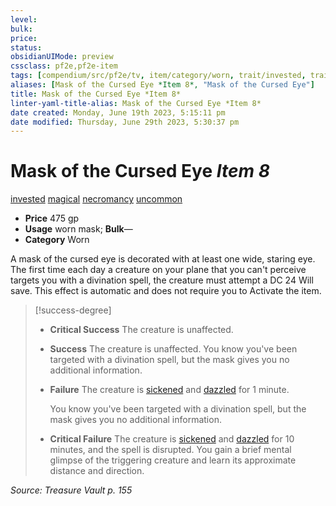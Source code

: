 ```yaml
---
level:
bulk:
price:
status:
obsidianUIMode: preview
cssclass: pf2e,pf2e-item
tags: [compendium/src/pf2e/tv, item/category/worn, trait/invested, trait/magical, trait/necromancy, trait/uncommon]
aliases: [Mask of the Cursed Eye *Item 8*, "Mask of the Cursed Eye"]
title: Mask of the Cursed Eye *Item 8*
linter-yaml-title-alias: Mask of the Cursed Eye *Item 8*
date created: Monday, June 19th 2023, 5:15:11 pm
date modified: Thursday, June 29th 2023, 5:30:37 pm
---
```


# Mask of the Cursed Eye *Item 8*

[invested](rules/traits/invested.md) [magical](rules/traits/magical.md) [necromancy](rules/traits/necromancy.md) [uncommon](rules/traits/uncommon.md)  

- **Price** 475 gp
- **Usage** worn mask; **Bulk**—
- **Category** Worn

A mask of the cursed eye is decorated with at least one wide, staring eye. The first time each day a creature on your plane that you can't perceive targets you with a divination spell, the creature must attempt a DC 24 Will save. This effect is automatic and does not require you to Activate the item.

> [!success-degree]
> - **Critical Success** The creature is unaffected.
> - **Success** The creature is unaffected. You know you've been targeted with a divination spell, but the mask gives you no additional information.
> - **Failure** The creature is [sickened](rules/conditions.md#Sickened) and [dazzled](rules/conditions.md#Dazzled) for 1 minute.
> 
>    You know you've been targeted with a divination spell, but the mask gives you no additional information.
> - **Critical Failure** The creature is [sickened](rules/conditions.md#Sickened) and [dazzled](rules/conditions.md#Dazzled) for 10 minutes, and the spell is disrupted. You gain a brief mental glimpse of the triggering creature and learn its approximate distance and direction.

*Source: Treasure Vault p. 155*

